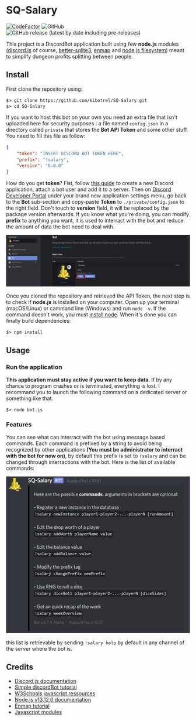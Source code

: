 # SQ-Salary

[![CodeFactor](https://www.codefactor.io/repository/github/kibotrel/sq-salary/badge)](https://www.codefactor.io/repository/github/kibotrel/sq-salary) ![GitHub](https://img.shields.io/github/license/kibotrel/SQ-Salary) ![GitHub release (latest by date including pre-releases)](https://img.shields.io/github/v/release/kibotrel/SQ-Salary?include_prereleases)

This project is a DiscordBot application built using few **node.js** modules ([discord.js](https://discord.js.org/#/docs/main/stable/general/welcome) of course, [better-sqlite3](https://www.npmjs.com/package/better-sqlite3/v/4.1.2), [enmap](https://www.npmjs.com/package/enmap) and [node.js filesystem](https://nodejs.org/api/fs.html#fs_file_system)) meant to simplify dungeon profits splitting between people.

## Install

First clone the repository using:

```shell
$> git clone https://github.com/kibotrel/SQ-Salary.git
$> cd SQ-Salary
```

If you want to host this bot on your own you need an extra file that isn't uploaded here for security purposes : a file named `config.json` in a directory called `private` that stores the **Bot API Token** and some other stuff. You need to fill this file as follow:

```json
{
	"token": "INSERT DISCORD BOT TOKEN HERE",
	"prefix": "!salary",
	"version": "0.0.0"
}
```

How do you get **token**? Fist, follow [this guide](https://discordpy.readthedocs.io/en/latest/discord.html) to create a new Discord application, attach a bot user and add it to a server. Then on [Discord Developer Portal](https://discordapp.com/developers/applications) under your brand new application settings menu, go back to the **Bot** sub-section and copy-paste **Token** to `./private/config.json` to the right field. Don't touch to **version** field, it will be replaced by the package version afterwards. If you know what you're doing, you can modify **prefix** to anything you want, it is used to interract with the bot and reduce the amount of data the bot need to deal with.

![API Token](/screenshots/screen0.png)

Once you cloned the repository and retrieved the API Token, the next step is to check if **node.js** is installed on your computer. Open up your terminal (macOS/Linux) or cammand line (Windows) and run `node -v`. If the command doesn't work, you must [install node](https://nodejs.org/en/download/). When it's done you can finally build dependencies:

```shell
$> npm install
```

## Usage

### Run the application

**This application must stay active if you want to keep data**. If by any chance to program crashes or is terminated, everything is lost. I recommand you to launch the following command on a dedicated server or something like that.

```shell
$> node bot.js
```

### Features

You can see what can interract with the bot using message based commands. Each command is prefixed by a string to avoid being recognized by other applications **(You must be administrator to interract with the bot for now on)**, by default this prefix is set to `!salary` and can be changed through interractions with the bot. Here is the list of available commands:

![commands](/screenshots/screen1.png)

this list is retrievable by sending `!salary help` by default in any channel of the server where the bot is.

## Credits

* [Discord.js documentation](https://discord.js.org/#/docs/main/stable/general/welcome)
* [Simple discordBot tutorial](https://medium.com/davao-js/2019-tutorial-creating-your-first-simple-discord-bot-47fc836a170b)
* [W3Schools javascript ressources](https://www.w3schools.com/js/)
* [Node.js v13.12.0 documentation](https://nodejs.org/docs/latest-v13.x/api/)
* [Enmap tutorial](https://enmap.evie.dev/install)
* [Javascript modules](https://js.evie.dev/modules)

